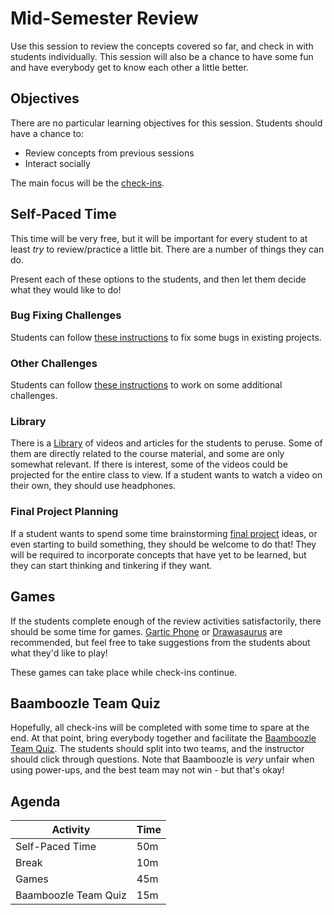 # Mid-Semester Review
Use this session to review the concepts covered so far, and check in with students individually. This session will also be a chance to have some fun and have everybody get to know each other a little better.

## Objectives
There are no particular learning objectives for this session. Students should have a chance to:

- Review concepts from previous sessions
- Interact socially

The main focus will be the [check-ins](https://github.com/hytechclub/hytechclub.github.io/blob/main/CheckIns.md#check-ins).

## Self-Paced Time
This time will be very free, but it will be important for every student to at least _try_ to review/practice a little bit. There are a number of things they can do.

Present each of these options to the students, and then let them decide what they would like to do!

### Bug Fixing Challenges
Students can follow [these instructions](BugFixing.md) to fix some bugs in existing projects.

### Other Challenges
Students can follow [these instructions](Challenges.md) to work on some additional challenges.

### Library
There is a [Library](Library.md) of videos and articles for the students to peruse. Some of them are directly related to the course material, and some are only somewhat relevant. If there is interest, some of the videos could be projected for the entire class to view. If a student wants to watch a video on their own, they should use headphones.

### Final Project Planning
If a student wants to spend some time brainstorming [final project](../FinalProjects/FinalProject.md) ideas, or even starting to build something, they should be welcome to do that! They will be required to incorporate concepts that have yet to be learned, but they can start thinking and tinkering if they want.

## Games
If the students complete enough of the review activities satisfactorily, there should be some time for games. [Gartic Phone](https://garticphone.com/) or [Drawasaurus](https://www.drawasaurus.org/) are recommended, but feel free to take suggestions from the students about what they'd like to play!

These games can take place while check-ins continue.

## Baamboozle Team Quiz
Hopefully, all check-ins will be completed with some time to spare at the end. At that point, bring everybody together and facilitate the [Baamboozle Team Quiz](TODO). The students should split into two teams, and the instructor should click through questions. Note that Baamboozle is _very_ unfair when using power-ups, and the best team may not win - but that's okay!

## Agenda

| Activity | Time |
|-|-|
| Self-Paced Time | 50m |
| Break | 10m |
| Games | 45m |
| Baamboozle Team Quiz | 15m |
